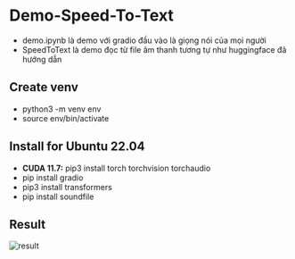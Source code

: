 # Demo-Speed-To-Text 
+ demo.ipynb là demo với gradio đầu vào là giọng nói của mọi người
+ SpeedToText là demo đọc từ file âm thanh tương tự như huggingface đã hướng dẫn
## Create venv
+ python3 -m venv env
+ source env/bin/activate
## Install for Ubuntu 22.04
+ **CUDA 11.7:** pip3 install torch torchvision torchaudio
+ pip install gradio
+ pip3 install transformers
+ pip install soundfile
## Result
![result]()